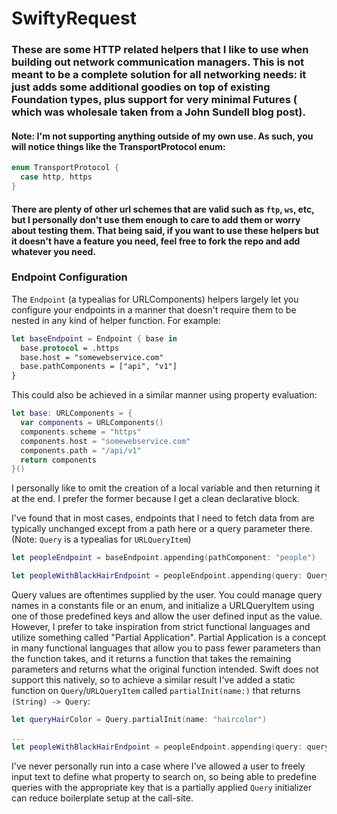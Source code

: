 # SwiftyRequest

### These are some HTTP related helpers that I like to use when building out network communication managers. This is not meant to be a complete solution for all networking needs: it just adds some additional goodies on top of existing Foundation types, plus support for very minimal Futures ( which was wholesale taken from a John Sundell blog post).

#### Note: I'm not supporting anything outside of my own use. As such, you will notice things like the TransportProtocol enum:
```swift
enum TransportProtocol {
  case http, https
}
```
#### There are plenty of other url schemes that are valid such as `ftp`, `ws`, etc, but I personally don't use them enough to care to add them or worry about testing them. That being said, if you want to use these helpers but it doesn't have a feature you need, feel free to fork the repo and add whatever you need.

### Endpoint Configuration
The `Endpoint` (a typealias for URLComponents) helpers largely let you configure your endpoints in a manner that doesn't require them to be nested in any kind of helper function. For example:
```swift
let baseEndpoint = Endpoint { base in
  base.protocol = .https
  base.host = "somewebservice.com"
  base.pathComponents = ["api", "v1"]
}
```
This could also be achieved in a similar manner using property evaluation:
```swift
let base: URLComponents = {
  var components = URLComponents()
  components.scheme = "https"
  components.host = "somewebservice.com"
  components.path = "/api/v1"
  return components
}()
```
I personally like to omit the creation of a local variable and then returning it at the end. I prefer the former because I get a clean declarative block.

I've found that in most cases, endpoints that I need to fetch data from are typically unchanged except from a path here or a query parameter there. (Note: `Query` is a typealias for `URLQueryItem`)
```swift
let peopleEndpoint = baseEndpoint.appending(pathComponent: "people")

let peopleWithBlackHairEndpoint = peopleEndpoint.appending(query: Query(name: "haircolor", value: "black"))
```
Query values are oftentimes supplied by the user. You could manage query names in a constants file or an enum, and initialize a URLQueryItem using one of those predefined keys and allow the user defined input as the value. However, I prefer to take inspiration from strict functional languages and utilize something called "Partial Application". Partial Application is a concept in many functional languages that allow you to pass fewer parameters than the function takes, and it returns a function that takes the remaining parameters and returns what the original function intended. Swift does not support this natively, so to achieve a similar result I've added a static function on `Query`/`URLQueryItem` called `partialInit(name:)` that returns `(String) -> Query`:
```swift
let queryHairColor = Query.partialInit(name: "haircolor")

...
let peopleWithBlackHairEndpoint = peopleEndpoint.appending(query: queryHairColor("black"))
```
I've never personally run into a case where I've allowed a user to freely input text to define what property to search on, so being able to predefine queries with the appropriate key that is a partially applied `Query` initializer can reduce boilerplate setup at the call-site.
